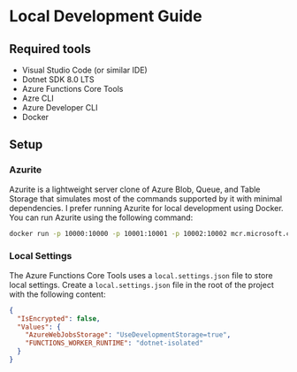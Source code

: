 # Local Development Guide

## Required tools
- Visual Studio Code (or similar IDE)
- Dotnet SDK 8.0 LTS
- Azure Functions Core Tools
- Azre CLI
- Azure Developer CLI
- Docker

## Setup
### Azurite
Azurite is a lightweight server clone of Azure Blob, Queue, and Table Storage that simulates most of the commands supported by it with minimal dependencies.
I prefer running Azurite for local development using Docker. You can run Azurite using the following command:

```bash
docker run -p 10000:10000 -p 10001:10001 -p 10002:10002 mcr.microsoft.com/azure-storage/azurite
```

### Local Settings
The Azure Functions Core Tools uses a `local.settings.json` file to store local settings.
Create a `local.settings.json` file in the root of the project with the following content:

```json
{
  "IsEncrypted": false,
  "Values": {
    "AzureWebJobsStorage": "UseDevelopmentStorage=true",
    "FUNCTIONS_WORKER_RUNTIME": "dotnet-isolated"
  }
}
```